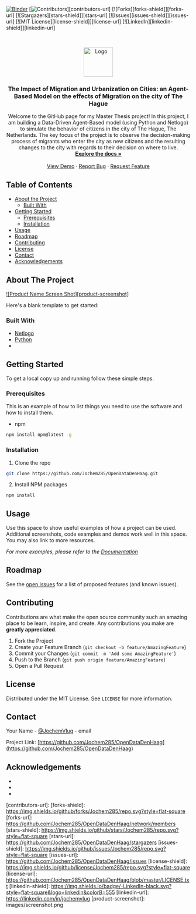 <!-- PROJECT SHIELDS -->
<!--
*** I'm using markdown "reference style" links for readability.
*** Reference links are enclosed in brackets [ ] instead of parentheses ( ).
*** See the bottom of this document for the declaration of the reference variables
*** for contributors-url, forks-url, etc. This is an optional, concise syntax you may use.
*** https://www.markdownguide.org/basic-syntax/#reference-style-links
-->
[![Binder](https://mybinder.org/badge_logo.svg)](https://mybinder.org/v2/gh/Jochem285/OpenDataDenHaag/master)
[![Contributors][contributors-shield]][contributors-url]
[![Forks][forks-shield]][forks-url]
[![Stargazers][stars-shield]][stars-url]
[![Issues][issues-shield]][issues-url]
[![MIT License][license-shield]][license-url]
[![LinkedIn][linkedin-shield]][linkedin-url]



<!-- PROJECT LOGO -->
<br />
<p align="center">
  <a href="https://github.com/Jochem285/OpenDataDenHaag">
    <img src="images/logo.png" alt="Logo" width="80" height="80">
  </a>

  <h3 align="center">The Impact of Migration and Urbanization on Cities: an Agent-Based Model on the effects of Migration on the city of The Hague</h3>

  <p align="center">
    Welcome to the GitHub page for my Master Thesis project! In this project, I am building a Data-Driven Agent-Based model (using Python and Netlogo) to simulate the behavior of citizens in the city of The Hague, The Netherlands.
	The key focus of the project is to observe the decision-making process of migrants who enter the city as new citizens and the resulting changes to the city with regards to their decision on where to live. 
    <br />
    <a href="https://github.com/Jochem285/OpenDataDenHaag"><strong>Explore the docs »</strong></a>
    <br />
    <br />
    <a href="https://github.com/Jochem285/OpenDataDenHaag">View Demo</a>
    ·
    <a href="https://github.com/Jochem285/OpenDataDenHaag/issues">Report Bug</a>
    ·
    <a href="https://github.com/Jochem285/OpenDataDenHaag/issues">Request Feature</a>
  </p>
</p>



<!-- TABLE OF CONTENTS -->
## Table of Contents

* [About the Project](#about-the-project)
  * [Built With](#built-with)
* [Getting Started](#getting-started)
  * [Prerequisites](#prerequisites)
  * [Installation](#installation)
* [Usage](#usage)
* [Roadmap](#roadmap)
* [Contributing](#contributing)
* [License](#license)
* [Contact](#contact)
* [Acknowledgements](#acknowledgements)



<!-- ABOUT THE PROJECT -->
## About The Project

[![Product Name Screen Shot][product-screenshot]](https://example.com)

Here's a blank template to get started:


### Built With

* [Netlogo]()
* [Python]()
* []()



<!-- GETTING STARTED -->
## Getting Started

To get a local copy up and running follow these simple steps.

### Prerequisites

This is an example of how to list things you need to use the software and how to install them.
* npm
```sh
npm install npm@latest -g
```

### Installation

1. Clone the repo
```sh
git clone https://github.com/Jochem285/OpenDataDenHaag.git
```
2. Install NPM packages
```sh
npm install
```



<!-- USAGE EXAMPLES -->
## Usage

Use this space to show useful examples of how a project can be used. Additional screenshots, code examples and demos work well in this space. You may also link to more resources.

_For more examples, please refer to the [Documentation](https://example.com)_



<!-- ROADMAP -->
## Roadmap

See the [open issues](https://github.com/Jochem285/OpenDataDenHaag/issues) for a list of proposed features (and known issues).



<!-- CONTRIBUTING -->
## Contributing

Contributions are what make the open source community such an amazing place to be learn, inspire, and create. Any contributions you make are **greatly appreciated**.

1. Fork the Project
2. Create your Feature Branch (`git checkout -b feature/AmazingFeature`)
3. Commit your Changes (`git commit -m 'Add some AmazingFeature'`)
4. Push to the Branch (`git push origin feature/AmazingFeature`)
5. Open a Pull Request



<!-- LICENSE -->
## License

Distributed under the MIT License. See `LICENSE` for more information.



<!-- CONTACT -->
## Contact

Your Name - [@JochemVlug](https://twitter.com/JochemVlug) - email

Project Link: [https://github.com/Jochem285/OpenDataDenHaag](https://github.com/Jochem285/OpenDataDenHaag)



<!-- ACKNOWLEDGEMENTS -->
## Acknowledgements

* []()
* []()
* []()





<!-- MARKDOWN LINKS & IMAGES -->
<!-- https://www.markdownguide.org/basic-syntax/#reference-style-links -->
[contributors-shield]: https://img.shields.io/github/contributors/Jochem285/repo.svg?style=flat-square
[contributors-url]: 
[forks-shield]: https://img.shields.io/github/forks/Jochem285/repo.svg?style=flat-square
[forks-url]: https://github.com/Jochem285/OpenDataDenHaag/network/members
[stars-shield]: https://img.shields.io/github/stars/Jochem285/repo.svg?style=flat-square
[stars-url]: https://github.com/Jochem285/OpenDataDenHaag/stargazers
[issues-shield]: https://img.shields.io/github/issues/Jochem285/repo.svg?style=flat-square
[issues-url]: https://github.com/Jochem285/OpenDataDenHaag/issues
[license-shield]: https://img.shields.io/github/license/Jochem285/repo.svg?style=flat-square
[license-url]: https://github.com/Jochem285/OpenDataDenHaag/blob/master/LICENSE.txt
[linkedin-shield]: https://img.shields.io/badge/-LinkedIn-black.svg?style=flat-square&logo=linkedin&colorB=555
[linkedin-url]: https://linkedin.com/in/jochemvlug
[product-screenshot]: images/screenshot.png




